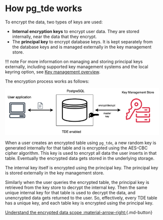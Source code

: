 # How pg_tde works

To encrypt the data, two types of keys are used:

* **Internal encryption keys** to encrypt user data. They are stored internally, near the data that they encrypt.
* The **principal key** to encrypt database keys. It is kept separately from the database keys and is managed externally in the key management store.

!!! note
    For more information on managing and storing principal keys externally, including supported key management systems and the local keyring option, see [Key management overview](../global-key-provider-configuration/overview.md).

The encryption process works as follows:

![image](../_images/tde-flow.png)

When a user creates an encrypted table using `pg_tde`, a new random key is generated internally for that table and is encrypted using the AES-CBC cipher algorithm. This key is used to encrypt all data the user inserts in that table. Eventually the encrypted data gets stored in the underlying storage.

The internal key itself is encrypted using the principal key. The principal key is stored externally in the key management store.

Similarly when the user queries the encrypted table, the principal key is retrieved from the key store to decrypt the internal key. Then the same unique internal key for that table is used to decrypt the data, and unencrypted data gets returned to the user. So, effectively, every TDE table has a unique key, and each table key is encrypted using the principal key.

[Understand the encrypted data scope :material-arrow-right:](tde-encrypts.md){.md-button}
